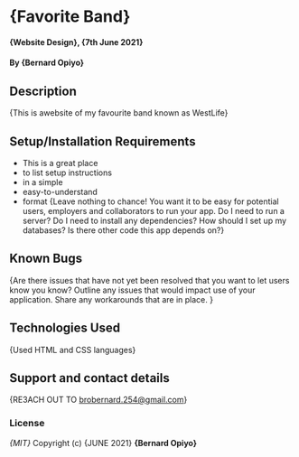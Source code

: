 # {Favorite Band}
#### {Website Design}, {7th June 2021}
#### By **{Bernard Opiyo}**
## Description
{This is awebsite of my favourite band known as WestLife}
## Setup/Installation Requirements
* This is a great place
* to list setup instructions
* in a simple
* easy-to-understand
* format
{Leave nothing to chance! You want it to be easy for potential users, employers and collaborators to run your app. Do I need to run a server? Do I need to install any dependencies? How should I set up my databases? Is there other code this app depends on?}
## Known Bugs
{Are there issues that have not yet been resolved that you want to let users know you know? Outline any issues that would impact use of your application. Share any workarounds that are in place. }
## Technologies Used
{Used HTML and CSS languages}
## Support and contact details
{RE3ACH OUT TO brobernard.254@gmail.com}
### License
*{MIT}*
Copyright (c) {JUNE 2021} **{Bernard Opiyo}**